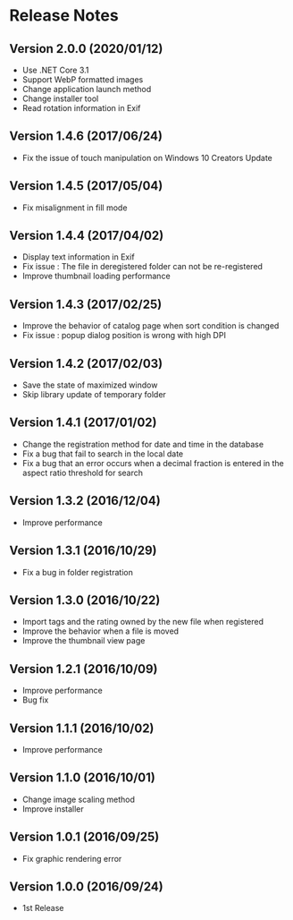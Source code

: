 # Release Notes

## Version 2.0.0 (2020/01/12)
- Use .NET Core 3.1
- Support WebP formatted images
- Change application launch method
- Change installer tool
- Read rotation information in Exif

## Version 1.4.6 (2017/06/24)
- Fix the issue of touch manipulation on Windows 10 Creators Update

## Version 1.4.5 (2017/05/04)
- Fix misalignment in fill mode

## Version 1.4.4 (2017/04/02)
- Display text information in Exif
- Fix issue  : The file in deregistered folder can not be re-registered
- Improve thumbnail loading performance

## Version 1.4.3 (2017/02/25)
- Improve the behavior of catalog page when sort condition is changed
- Fix issue : popup dialog position is wrong with high DPI

## Version 1.4.2 (2017/02/03)
- Save the state of maximized window
- Skip library update of temporary folder

## Version 1.4.1 (2017/01/02)
- Change the registration method for date and time in the database
- Fix a bug that fail to search in the local date
- Fix a bug that an error occurs when a decimal fraction is entered in the aspect ratio threshold for search

## Version 1.3.2 (2016/12/04)
- Improve performance

## Version 1.3.1 (2016/10/29)
- Fix a bug in folder registration

## Version 1.3.0 (2016/10/22)
- Import tags and the rating owned by the new file when registered
- Improve the behavior when a file is moved
- Improve the thumbnail view page

## Version 1.2.1 (2016/10/09)
- Improve performance
- Bug fix

## Version 1.1.1 (2016/10/02)
- Improve performance

## Version 1.1.0 (2016/10/01)
- Change image scaling method
- Improve installer

## Version 1.0.1 (2016/09/25)
- Fix graphic rendering error

## Version 1.0.0 (2016/09/24)
- 1st Release


